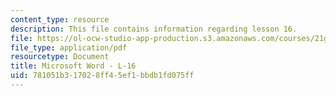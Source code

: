 ```yaml
---
content_type: resource
description: This file contains information regarding lesson 16.
file: https://ol-ocw-studio-app-production.s3.amazonaws.com/courses/21g-104-chinese-iv-regular-spring-2004/781051b317028ff45ef1bbdb1fd075ff_MIT21G_104S04_L16.pdf
file_type: application/pdf
resourcetype: Document
title: Microsoft Word - L-16
uid: 781051b3-1702-8ff4-5ef1-bbdb1fd075ff
---
```


